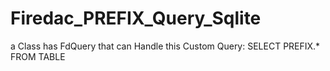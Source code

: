 # Firedac_PREFIX_Query_Sqlite
a Class has FdQuery that can Handle this Custom Query: SELECT PREFIX.* FROM TABLE
